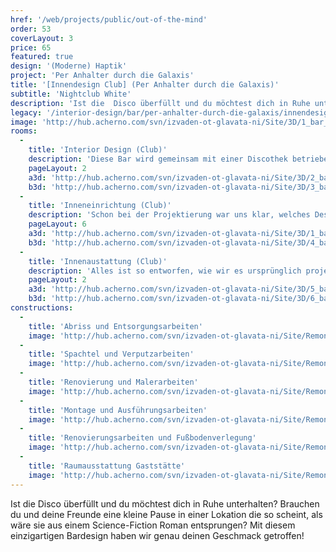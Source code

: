 ```yaml
---
href: '/web/projects/public/out-of-the-mind' 
order: 53
coverLayout: 3
price: 65
featured: true
design: '(Moderne) Haptik'
project: 'Per Anhalter durch die Galaxis'
title: '[Innendesign Club] (Per Anhalter durch die Galaxis)'
subtitle: 'Nightclub White'
description: 'Ist die  Disco überfüllt und du möchtest dich in Ruhe unterhalten? Brauchen du und deine Freunde eine kleine Pause in einer Lokation die so scheint, als wäre sie aus einem Science-Fiction Roman entsprungen?  Mit diesem einzigartigen Bardesign haben wir genau deinen Geschmack getroffen!'
legacy: '/interior-design/bar/per-anhalter-durch-die-galaxis/innendesign.html'
image: 'http://hub.acherno.com/svn/izvaden-ot-glavata-ni/Site/3D/1_bar_f.bmp'
rooms:
  -
    title: 'Interior Design (Club)'
    description: 'Diese Bar wird gemeinsam mit einer Discothek betrieben, hat aber ganztägig geöffnet. Nachts dient sie der Disco als Relaxzone, und tagsüber versorgt sie alle, die in Ruhe und stylischer Umgebung einen Kaffee oder Drink nehmen wollen. '
    pageLayout: 2
    a3d: 'http://hub.acherno.com/svn/izvaden-ot-glavata-ni/Site/3D/2_bar_f.bmp'
    b3d: 'http://hub.acherno.com/svn/izvaden-ot-glavata-ni/Site/3D/3_bar_f.bmp'
  -
    title: 'Inneneinrichtung (Club)'
    description: 'Schon bei der Projektierung war uns klar, welches Design wir hier realisieren wollen. Weiß war vorgegeben, weil hier eine neue Beleuchtungstechnik Namens RBJ eingesetzt werden soll, die verschiedenste Farbstimmungen erzeugen kann.'
    pageLayout: 6
    a3d: 'http://hub.acherno.com/svn/izvaden-ot-glavata-ni/Site/3D/1_bar_f.bmp'
    b3d: 'http://hub.acherno.com/svn/izvaden-ot-glavata-ni/Site/3D/4_bar_f.bmp'
  -
    title: 'Innenaustattung (Club)'
    description: 'Alles ist so entworfen, wie wir es ursprünglich projektiert haben. Hohe Barhocker und niedrige Sitzsessel in geometrischen Formen. Dazu als Eyecatcher vier rote Kugelsessel in sphärischem Design. Weitere Akzente werden nur durch die dünnen Roten Linien gesetzt. Ein Design, das dir nicht mehr aus dem Kopf geht.'
    pageLayout: 2
    a3d: 'http://hub.acherno.com/svn/izvaden-ot-glavata-ni/Site/3D/5_bar_f.bmp'
    b3d: 'http://hub.acherno.com/svn/izvaden-ot-glavata-ni/Site/3D/6_bar_f.bmp'
constructions:
  - 
    title: 'Abriss und Entsorgungsarbeiten'
    image: 'http://hub.acherno.com/svn/izvaden-ot-glavata-ni/Site/Remonti/3.jpg'
  - 
    title: 'Spachtel und Verputzarbeiten'
    image: 'http://hub.acherno.com/svn/izvaden-ot-glavata-ni/Site/Remonti/4.jpg'
  - 
    title: 'Renovierung und Malerarbeiten'
    image: 'http://hub.acherno.com/svn/izvaden-ot-glavata-ni/Site/Remonti/5.jpg'
  - 
    title: 'Montage und Ausführungsarbeiten'
    image: 'http://hub.acherno.com/svn/izvaden-ot-glavata-ni/Site/Remonti/9.jpg'
  -
    title: 'Renovierungsarbeiten und Fußbodenverlegung'
    image: 'http://hub.acherno.com/svn/izvaden-ot-glavata-ni/Site/Remonti/8.jpg'
  -
    title: 'Raumausstattung Gaststätte'
    image: 'http://hub.acherno.com/svn/izvaden-ot-glavata-ni/Site/Remonti/6.jpg'
---
```

Ist die  Disco überfüllt und du möchtest dich in Ruhe unterhalten? Brauchen du und deine Freunde eine kleine Pause in einer Lokation die so scheint, als wäre sie aus einem Science-Fiction Roman entsprungen?  Mit diesem einzigartigen Bardesign haben wir genau deinen Geschmack getroffen!
